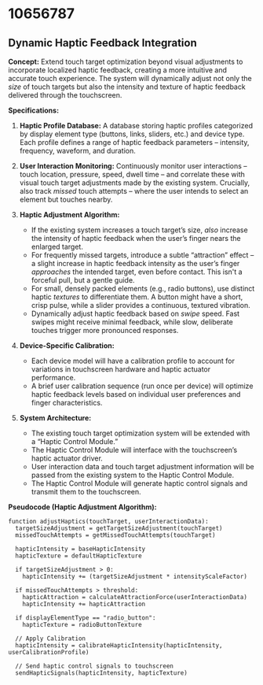 # 10656787

## Dynamic Haptic Feedback Integration

**Concept:** Extend touch target optimization beyond visual adjustments to incorporate localized haptic feedback, creating a more intuitive and accurate touch experience. The system will dynamically adjust not only the *size* of touch targets but also the intensity and texture of haptic feedback delivered through the touchscreen.

**Specifications:**

1.  **Haptic Profile Database:**  A database storing haptic profiles categorized by display element type (buttons, links, sliders, etc.) and device type. Each profile defines a range of haptic feedback parameters – intensity, frequency, waveform, and duration.

2.  **User Interaction Monitoring:** Continuously monitor user interactions – touch location, pressure, speed, dwell time – and correlate these with visual touch target adjustments made by the existing system.  Crucially, also track *missed* touch attempts – where the user intends to select an element but touches nearby.

3.  **Haptic Adjustment Algorithm:**
    *   If the existing system increases a touch target’s size, *also* increase the intensity of haptic feedback when the user’s finger nears the enlarged target.
    *   For frequently missed targets, introduce a subtle “attraction” effect –  a slight increase in haptic feedback intensity as the user’s finger *approaches* the intended target, even before contact. This isn't a forceful pull, but a gentle guide.
    *   For small, densely packed elements (e.g., radio buttons), use distinct haptic *textures* to differentiate them.  A button might have a short, crisp pulse, while a slider provides a continuous, textured vibration.
    *   Dynamically adjust haptic feedback based on *swipe* speed. Fast swipes might receive minimal feedback, while slow, deliberate touches trigger more pronounced responses.

4.  **Device-Specific Calibration:**
    *   Each device model will have a calibration profile to account for variations in touchscreen hardware and haptic actuator performance.
    *   A brief user calibration sequence (run once per device) will optimize haptic feedback levels based on individual user preferences and finger characteristics.

5.  **System Architecture:**
    *   The existing touch target optimization system will be extended with a “Haptic Control Module.”
    *   The Haptic Control Module will interface with the touchscreen’s haptic actuator driver.
    *   User interaction data and touch target adjustment information will be passed from the existing system to the Haptic Control Module.
    *   The Haptic Control Module will generate haptic control signals and transmit them to the touchscreen.

**Pseudocode (Haptic Adjustment Algorithm):**

```
function adjustHaptics(touchTarget, userInteractionData):
  targetSizeAdjustment = getTargetSizeAdjustment(touchTarget)
  missedTouchAttempts = getMissedTouchAttempts(touchTarget)

  hapticIntensity = baseHapticIntensity
  hapticTexture = defaultHapticTexture

  if targetSizeAdjustment > 0:
    hapticIntensity += (targetSizeAdjustment * intensityScaleFactor)

  if missedTouchAttempts > threshold:
    hapticAttraction = calculateAttractionForce(userInteractionData)
    hapticIntensity += hapticAttraction

  if displayElementType == "radio_button":
    hapticTexture = radioButtonTexture

  // Apply Calibration
  hapticIntensity = calibrateHapticIntensity(hapticIntensity, userCalibrationProfile)

  // Send haptic control signals to touchscreen
  sendHapticSignals(hapticIntensity, hapticTexture)

```